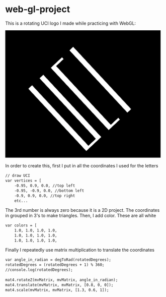 # web-gl-project

This is a rotating UCI logo I made while practicing with WebGL:<br>


![Alt Text](ucilogo.gif)

In order to create this, first I put in all the coordinates I used for the letters<br>

	// draw UCI
	var vertices = [
		-0.95, 0.9, 0.0, //top left
		-0.95, -0.9, 0.0, //bottom left
		-0.9, 0.9, 0.0, //top right
		etc...

The 3rd number is always zero because it is a 2D project. The coordinates in grouped in 3's to make triangles. Then, I add color. These are all white<br>

	var colors = [
		1.0, 1.0, 1.0, 1.0,
		1.0, 1.0, 1.0, 1.0,
		1.0, 1.0, 1.0, 1.0,

Finally I repeatedly use matrix multiplication to translate the coordinates<br>

	var angle_in_radian = degToRad(rotatedDegrees);
	rotatedDegrees = (rotatedDegrees + 1) % 360;
	//console.log(rotatedDegrees);

	mat4.rotateZ(mvMatrix, mvMatrix, angle_in_radian);
	mat4.translate(mvMatrix, mvMatrix, [0.8, 0, 0]);
	mat4.scale(mvMatrix, mvMatrix, [1.3, 0.6, 1]);
